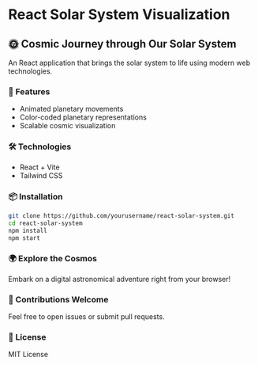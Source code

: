 # React Solar System Visualization

## 🌞 Cosmic Journey through Our Solar System

An  React application that brings the solar system to life using modern web technologies.

### 🚀 Features
- Animated planetary movements
- Color-coded planetary representations
- Scalable cosmic visualization

### 🛠 Technologies
- React + Vite
- Tailwind CSS

### 📦 Installation
```bash
git clone https://github.com/yourusername/react-solar-system.git
cd react-solar-system
npm install
npm start
```

### 🌍 Explore the Cosmos
Embark on a digital astronomical adventure right from your browser!


### 🤝 Contributions Welcome
Feel free to open issues or submit pull requests.

### 📄 License
MIT License
